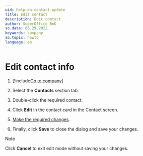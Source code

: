 ```yaml
---
uid: help-en-contact-update
title: Edit contact
description: Edit contact
author: SuperOffice RnD
so.date: 06.29.2022
keywords: company
so.topic: howto
language: en
---
```


# Edit contact info

1. [!include[Go to company](../../learn/includes/goto-company.md)]

1. Select the **Contacts** section tab.

1. Double-click the required contact.

1. Click **Edit** in the contact card in the Contact screen.

1. [Make the required changes][1].

1. Finally, click **Save** to close the dialog and save your changes.

> [!NOTE]
> Click **Cancel** to exit edit mode without saving your changes.

<!-- Referenced links -->
[1]: create.md

<!-- Referenced images -->
